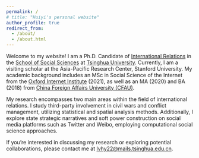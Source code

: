 ```yaml
---
permalink: /
# title: "Huiyi's personal website"
author_profile: true
redirect_from: 
  - /about/
  - /about.html
---
```


Welcome to my website! I am a Ph.D. Candidate of [International Relations](https://www.dir.tsinghua.edu.cn/) in the [School of Social Sciences](https://www.sss.tsinghua.edu.cn) at [Tsinghua University](https://www.tsinghua.edu.cn). Currently, I am a visiting scholar at the Asia-Pacific Research Center, Stanford University. My academic background includes an MSc in Social Science of the Internet from the [Oxford Internet Institute](https://www.oii.ox.ac.uk/) (2021), as well as an MA (2020) and BA (2018) from [China Foreign Affairs University (CFAU)](https://en.cfau.edu.cn/).

My research encompasses two main areas within the field of international relations. I study third-party involvement in civil wars and conflict management, utilizing statistical and spatial analysis methods. Additionally, I explore state strategic narratives and soft power construction on social media platforms such as Twitter and Weibo, employing computational social science approaches.

If you’re interested in discussing my research or exploring potential collaborations, please contact me at <lvhy22@mails.tsinghua.edu.cn>.


